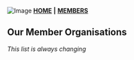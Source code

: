 ![Image](https://springblock.github.io/website/images/chain_small.png) [**HOME**](https://springblock.github.io/website/)  **|**  [**MEMBERS**](https://springblock.github.io/website/members/)

## Our Member Organisations

_This list is always changing_
